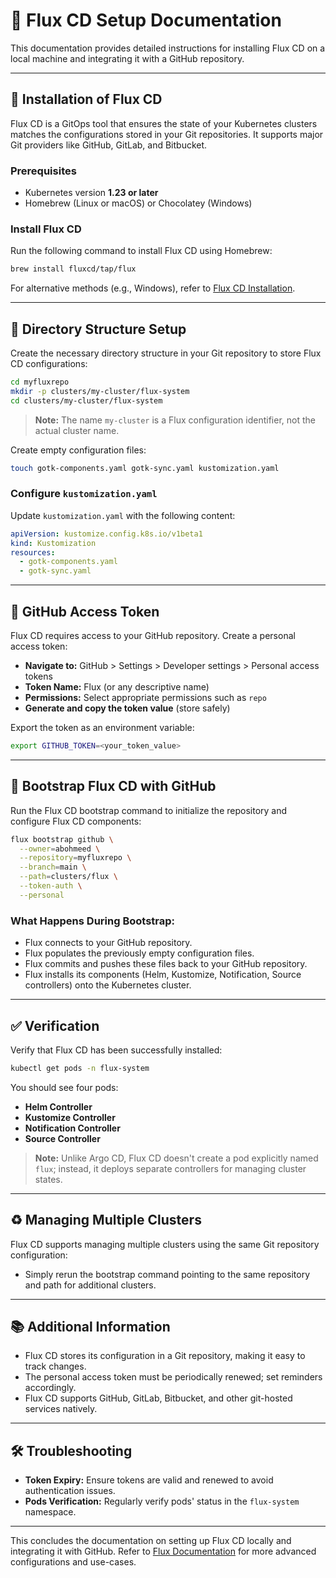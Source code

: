 # 📖 Flux CD Setup Documentation

This documentation provides detailed instructions for installing Flux CD on a local machine and integrating it with a GitHub repository.

---

## 🚀 Installation of Flux CD

Flux CD is a GitOps tool that ensures the state of your Kubernetes clusters matches the configurations stored in your Git repositories. It supports major Git providers like GitHub, GitLab, and Bitbucket.

### Prerequisites

* Kubernetes version **1.23 or later**
* Homebrew (Linux or macOS) or Chocolatey (Windows)

### Install Flux CD

Run the following command to install Flux CD using Homebrew:

```bash
brew install fluxcd/tap/flux
```

For alternative methods (e.g., Windows), refer to [Flux CD Installation](https://fluxcd.io/flux/installation/).

---

## 📂 Directory Structure Setup

Create the necessary directory structure in your Git repository to store Flux CD configurations:

```bash
cd myfluxrepo
mkdir -p clusters/my-cluster/flux-system
cd clusters/my-cluster/flux-system
```

> **Note:** The name `my-cluster` is a Flux configuration identifier, not the actual cluster name.

Create empty configuration files:

```bash
touch gotk-components.yaml gotk-sync.yaml kustomization.yaml
```

### Configure `kustomization.yaml`

Update `kustomization.yaml` with the following content:

```yaml
apiVersion: kustomize.config.k8s.io/v1beta1
kind: Kustomization
resources:
  - gotk-components.yaml
  - gotk-sync.yaml
```

---

## 🔑 GitHub Access Token

Flux CD requires access to your GitHub repository. Create a personal access token:

* **Navigate to:** GitHub > Settings > Developer settings > Personal access tokens
* **Token Name:** Flux (or any descriptive name)
* **Permissions:** Select appropriate permissions such as `repo`
* **Generate and copy the token value** (store safely)

Export the token as an environment variable:

```bash
export GITHUB_TOKEN=<your_token_value>
```

---

## 🔄 Bootstrap Flux CD with GitHub

Run the Flux CD bootstrap command to initialize the repository and configure Flux CD components:

```bash
flux bootstrap github \
  --owner=abohmeed \
  --repository=myfluxrepo \
  --branch=main \
  --path=clusters/flux \
  --token-auth \
  --personal
```

### What Happens During Bootstrap:

* Flux connects to your GitHub repository.
* Flux populates the previously empty configuration files.
* Flux commits and pushes these files back to your GitHub repository.
* Flux installs its components (Helm, Kustomize, Notification, Source controllers) onto the Kubernetes cluster.

---

## ✅ Verification

Verify that Flux CD has been successfully installed:

```bash
kubectl get pods -n flux-system
```

You should see four pods:

* **Helm Controller**
* **Kustomize Controller**
* **Notification Controller**
* **Source Controller**

> **Note:** Unlike Argo CD, Flux CD doesn't create a pod explicitly named `flux`; instead, it deploys separate controllers for managing cluster states.

---

## ♻️ Managing Multiple Clusters

Flux CD supports managing multiple clusters using the same Git repository configuration:

* Simply rerun the bootstrap command pointing to the same repository and path for additional clusters.

---

## 📚 Additional Information

* Flux CD stores its configuration in a Git repository, making it easy to track changes.
* The personal access token must be periodically renewed; set reminders accordingly.
* Flux CD supports GitHub, GitLab, Bitbucket, and other git-hosted services natively.

---

## 🛠️ Troubleshooting

* **Token Expiry:** Ensure tokens are valid and renewed to avoid authentication issues.
* **Pods Verification:** Regularly verify pods' status in the `flux-system` namespace.

---

This concludes the documentation on setting up Flux CD locally and integrating it with GitHub. Refer to [Flux Documentation](https://fluxcd.io/docs/) for more advanced configurations and use-cases.
